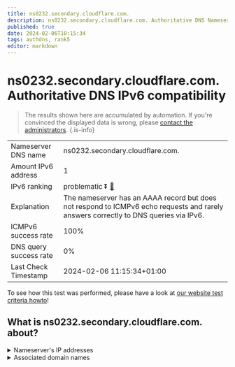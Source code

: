 ```yaml
---
title: ns0232.secondary.cloudflare.com.
description: ns0232.secondary.cloudflare.com. Authoritative DNS Nameserver IPv6 compatibility
published: true
date: 2024-02-06T10:15:34
tags: authdns, rank5
editor: markdown
---
```


# ns0232.secondary.cloudflare.com. Authoritative DNS IPv6 compatibility

> The results shown here are accumulated by automation. If you're convinced the displayed data is wrong, please [contact the administrators](/howto/chat). 
{.is-info}




|   |   |
| - | - |
| Nameserver DNS name | ns0232.secondary.cloudflare.com.
| Amount IPv6 address | 1
| IPv6 ranking | problematic :arrow_double_down: [🔗](/howto/ranking) |
| Explanation | The nameserver has an AAAA record but does not respond to ICMPv6 echo requests and rarely answers correctly to DNS queries via IPv6. |
| ICMPv6 success rate | 100%|
| DNS query success rate | 0% |
| Last Check Timestamp | 2024-02-06 11:15:34+01:00 |

To see how this test was performed, please have a look at [our website test criteria howto](/howto/testcriteria/authdns)!


## What is ns0232.secondary.cloudflare.com. about?




<details>
<summary>Nameserver's IP addresses</summary>

2606:4700:59::a29f:216b

</details>



<details>
<summary>Associated domain names</summary>

www.caixabank.com

</details>

